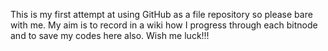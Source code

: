 This is my first attempt at using GitHub as a file repository so please bare with me. My aim is to record in a wiki how I progress through each bitnode and to save my codes here also. 
Wish me luck!!!
